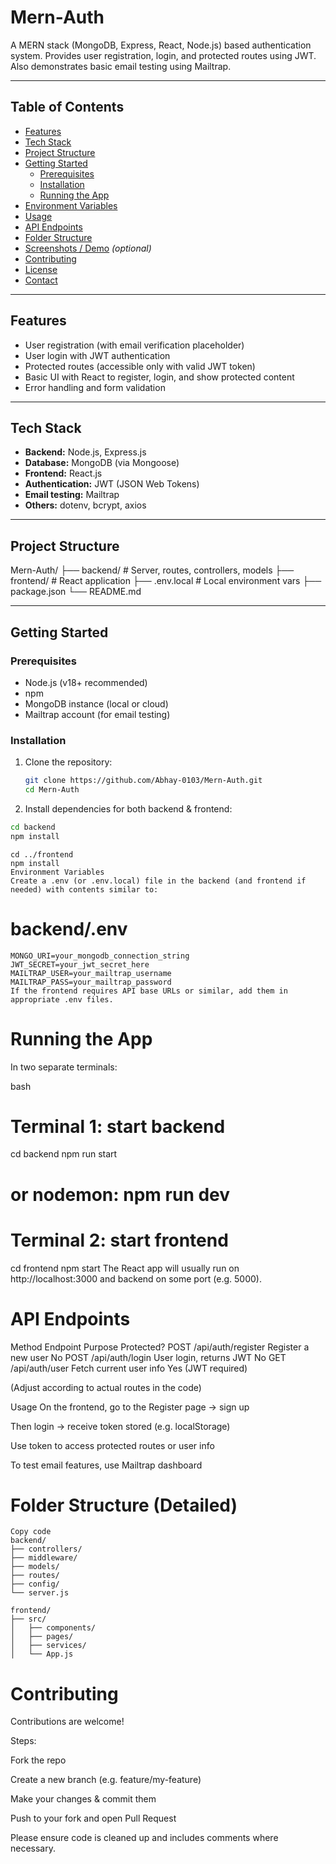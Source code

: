 # Mern-Auth

A MERN stack (MongoDB, Express, React, Node.js) based authentication system. Provides user registration, login, and protected routes using JWT. Also demonstrates basic email testing using Mailtrap.

---

## Table of Contents

- [Features](#features)  
- [Tech Stack](#tech-stack)  
- [Project Structure](#project-structure)  
- [Getting Started](#getting-started)  
  - [Prerequisites](#prerequisites)  
  - [Installation](#installation)  
  - [Running the App](#running-the-app)  
- [Environment Variables](#environment-variables)  
- [Usage](#usage)  
- [API Endpoints](#api-endpoints)  
- [Folder Structure](#folder-structure)  
- [Screenshots / Demo](#screenshots-demo) *(optional)*  
- [Contributing](#contributing)  
- [License](#license)  
- [Contact](#contact)

---

## Features

- User registration (with email verification placeholder)  
- User login with JWT authentication  
- Protected routes (accessible only with valid JWT token)  
- Basic UI with React to register, login, and show protected content  
- Error handling and form validation  

---

## Tech Stack

- **Backend:** Node.js, Express.js  
- **Database:** MongoDB (via Mongoose)  
- **Frontend:** React.js  
- **Authentication:** JWT (JSON Web Tokens)  
- **Email testing:** Mailtrap  
- **Others:** dotenv, bcrypt, axios  

---

## Project Structure

Mern-Auth/
├── backend/ # Server, routes, controllers, models
├── frontend/ # React application
├── .env.local # Local environment vars
├── package.json
└── README.md

---

## Getting Started

### Prerequisites

- Node.js (v18+ recommended)  
- npm 
- MongoDB instance (local or cloud)  
- Mailtrap account (for email testing)

### Installation

1. Clone the repository:

   ```bash
   git clone https://github.com/Abhay-0103/Mern-Auth.git
   cd Mern-Auth
   
2. Install dependencies for both backend & frontend:

```bash
cd backend
npm install
```
```
cd ../frontend
npm install
Environment Variables
Create a .env (or .env.local) file in the backend (and frontend if needed) with contents similar to:
```
# backend/.env
```
MONGO_URI=your_mongodb_connection_string
JWT_SECRET=your_jwt_secret_here
MAILTRAP_USER=your_mailtrap_username
MAILTRAP_PASS=your_mailtrap_password
If the frontend requires API base URLs or similar, add them in appropriate .env files.
```

 # Running the App
In two separate terminals:

bash
# Terminal 1: start backend
cd backend
npm run start
# or nodemon: npm run dev

# Terminal 2: start frontend
cd frontend
npm start
The React app will usually run on http://localhost:3000 and backend on some port (e.g. 5000).

# API Endpoints
Method	Endpoint	Purpose	Protected?
POST	/api/auth/register	Register a new user	No
POST	/api/auth/login	User login, returns JWT	No
GET	/api/auth/user	Fetch current user info	Yes (JWT required)

(Adjust according to actual routes in the code)

Usage
On the frontend, go to the Register page → sign up

Then login → receive token stored (e.g. localStorage)

Use token to access protected routes or user info

To test email features, use Mailtrap dashboard

# Folder Structure (Detailed)
```arduino
Copy code
backend/
├── controllers/
├── middleware/
├── models/
├── routes/
├── config/
└── server.js

frontend/
├── src/
│   ├── components/
│   ├── pages/
│   ├── services/
│   └── App.js
```
# Contributing

Contributions are welcome!

Steps:

Fork the repo

Create a new branch (e.g. feature/my-feature)

Make your changes & commit them

Push to your fork and open Pull Request

Please ensure code is cleaned up and includes comments where necessary.
